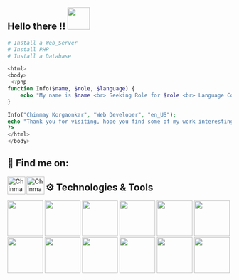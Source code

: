 ## Hello there !! <img src="https://media4.giphy.com/media/FAFo1M7EC4gRZ4HETH/200w.webp?cid=ecf05e47bomvd5e6l9yqww6cjoe1tmx5sovhnkklyvsz7a8f&rid=200w.webp&ct=g" width="50">

```php
# Install a Web_Server
# Install PHP
# Install a Database

<html>
<body>
 <?php
function Info($name, $role, $language) {
    echo "My name is $name <br> Seeking Role for $role <br> Language Comfortable with $language <br>";
}

Info("Chinmay Korgaonkar", "Web Developer", "en_US");
echo "Thank you for visiting, hope you find some of my work interesting."
?> 
</html>
</body>
```
## :email: Find me on:

[<img align="left" alt="ChinmayKorgaonkar | LinkedIn" width="40px" src="https://cdn.jsdelivr.net/npm/simple-icons@v3/icons/linkedin.svg" />][linkedin]</t></t>
[<img align="left" alt="ChinmayKorgaonkar | Mail" width="40px" src="https://cdn.jsdelivr.net/npm/simple-icons@v3/icons/gmail.svg" />][mail]

## ⚙️ Technologies & Tools
<p float="center">
  <img height="80" src="https://user-images.githubusercontent.com/67018142/156035045-3a0ab8f2-6353-4e6f-8a96-44dbce1c78e9.png"/>
  <img height="80" src="https://user-images.githubusercontent.com/67018142/156035466-6452769f-a9e5-40d0-98a0-d0e1bb75badc.png"/>
  <img height="80" src="https://user-images.githubusercontent.com/67018142/156035507-9e799219-66a9-47cc-ba9b-848c447a3bec.png"/>
  <img height="80" src="https://user-images.githubusercontent.com/67018142/156035568-4ced23f2-f2e6-4e12-84a0-6ea3d2e8f121.png"/>
  <img height="80" src="https://user-images.githubusercontent.com/67018142/156035636-371b82f3-bd8a-4508-a1fa-27082ca5eaea.png"/>
  <img height="80" src="https://user-images.githubusercontent.com/67018142/156035790-ee0ff34e-3ba9-444a-a6dc-cd7777c7f2ca.png"/>
  <img height="80" src="https://user-images.githubusercontent.com/67018142/156035830-2190af89-a613-4694-a9b8-d1eb342a80f0.png"/>
  <img height="80" src="https://user-images.githubusercontent.com/67018142/156035874-247abc54-646e-4b91-aa92-78c4384aca62.png"/>
  <img height="80" src="https://user-images.githubusercontent.com/67018142/156036013-4b18a1f9-37bb-4628-8030-eccacf95e12f.png"/>
  <img height="80" src="https://user-images.githubusercontent.com/67018142/156036478-1aa05d96-c06c-40b0-b948-be900123a82e.png"/>
  <img height="80" src="https://user-images.githubusercontent.com/67018142/156036444-39831085-cc88-4dbe-9ea2-70b5b5c7ccc8.png"/>
  <img height="80" src="https://user-images.githubusercontent.com/67018142/156036543-3f880403-69ec-47ab-b7f4-1524f115ad89.png"/>
</p>

[linkedin]: https://www.linkedin.com/in/chinmay-korgaonkar-763a53232
[mail]: korgaonkarchinmay2659@gmail.com
